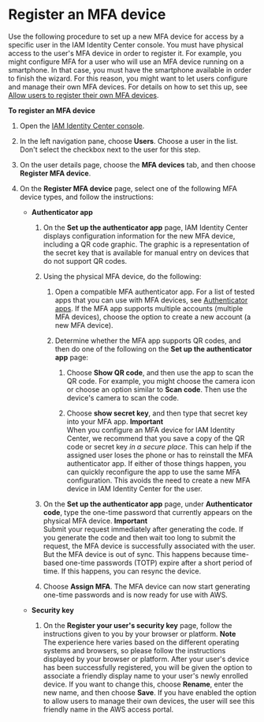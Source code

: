 # Register an MFA device<a name="how-to-register-device"></a>

Use the following procedure to set up a new MFA device for access by a specific user in the IAM Identity Center console\. You must have physical access to the user's MFA device in order to register it\. For example, you might configure MFA for a user who will use an MFA device running on a smartphone\. In that case, you must have the smartphone available in order to finish the wizard\. For this reason, you might want to let users configure and manage their own MFA devices\. For details on how to set this up, see [Allow users to register their own MFA devices](how-to-allow-user-registration.md)\.

**To register an MFA device**

1. Open the [IAM Identity Center console](https://console.aws.amazon.com/singlesignon)\.

1. In the left navigation pane, choose **Users**\. Choose a user in the list\. Don't select the checkbox next to the user for this step\.

1. On the user details page, choose the **MFA devices** tab, and then choose **Register MFA device**\.

1. On the **Register MFA device** page, select one of the following MFA device types, and follow the instructions:
   + **Authenticator app**

     1. On the **Set up the authenticator app** page, IAM Identity Center displays configuration information for the new MFA device, including a QR code graphic\. The graphic is a representation of the secret key that is available for manual entry on devices that do not support QR codes\.

     1. Using the physical MFA device, do the following:

        1. Open a compatible MFA authenticator app\. For a list of tested apps that you can use with MFA devices, see [Authenticator apps](mfa-types-apps.md)\. If the MFA app supports multiple accounts \(multiple MFA devices\), choose the option to create a new account \(a new MFA device\)\.

        1. Determine whether the MFA app supports QR codes, and then do one of the following on the **Set up the authenticator app** page:

           1. Choose **Show QR code**, and then use the app to scan the QR code\. For example, you might choose the camera icon or choose an option similar to **Scan code**\. Then use the device's camera to scan the code\.

           1. Choose **show secret key**, and then type that secret key into your MFA app\.
**Important**  
When you configure an MFA device for IAM Identity Center, we recommend that you save a copy of the QR code or secret key *in a secure place*\. This can help if the assigned user loses the phone or has to reinstall the MFA authenticator app\. If either of those things happen, you can quickly reconfigure the app to use the same MFA configuration\. This avoids the need to create a new MFA device in IAM Identity Center for the user\.

     1. On the **Set up the authenticator app** page, under **Authenticator code**, type the one\-time password that currently appears on the physical MFA device\.
**Important**  
Submit your request immediately after generating the code\. If you generate the code and then wait too long to submit the request, the MFA device is successfully associated with the user\. But the MFA device is out of sync\. This happens because time\-based one\-time passwords \(TOTP\) expire after a short period of time\. If this happens, you can resync the device\.

     1. Choose **Assign MFA**\. The MFA device can now start generating one\-time passwords and is now ready for use with AWS\.
   + **Security key**

     1. On the **Register your user's security key** page, follow the instructions given to you by your browser or platform\.
**Note**  
The experience here varies based on the different operating systems and browsers, so please follow the instructions displayed by your browser or platform\. After your user's device has been successfully registered, you will be given the option to associate a friendly display name to your user's newly enrolled device\. If you want to change this, choose **Rename**, enter the new name, and then choose **Save**\. If you have enabled the option to allow users to manage their own devices, the user will see this friendly name in the AWS access portal\.
